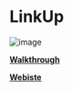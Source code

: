 # LinkUp

![image](https://github.com/user-attachments/assets/3b506019-82d4-45f3-add9-6039c973a0aa)

**[Walkthrough](https://youtu.be/vUYopHWOURg?si=XKLOlB3M68-QwSnC)**

**[Webiste](https://linkup-d9aqhgfow-danieloyasoduns-projects.vercel.app/)**

